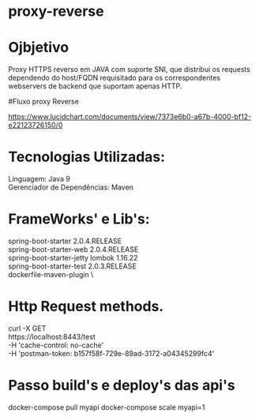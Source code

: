 # proxy-reverse

# Ojbjetivo

Proxy HTTPS reverso em JAVA com suporte SNI, que distribui os requests dependendo do host/FQDN requisitado para os correspondentes webservers de backend que suportam apenas HTTP.

#Fluxo proxy Reverse

https://www.lucidchart.com/documents/view/7373e6b0-a67b-4000-bf12-e22123726150/0

# Tecnologias Utilizadas:

Linguagem: Java 9 \
Gerenciador de Dependências: Maven

# FrameWorks' e Lib's:
spring-boot-starter 2.0.4.RELEASE \
spring-boot-starter-web 2.0.4.RELEASE \
spring-boot-starter-jetty
lombok 1.16.22 \
spring-boot-starter-test 2.0.3.RELEASE \
dockerfile-maven-plugin \

# Http Request methods.
curl -X GET \
  https://localhost:8443/test \
  -H 'cache-control: no-cache' \
  -H 'postman-token: b157f58f-729e-89ad-3172-a04345299fc4'
# Passo build's e deploy's das api's
  docker-compose pull myapi
  docker-compose scale myapi=1

